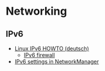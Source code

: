 # Networking

## IPv6

* [Linux IPv6 HOWTO (deutsch)](http://mirrors.bieringer.de/Linux+IPv6-HOWTO-de/index.html)
  + [IPv6 firewall](http://mirrors.bieringer.de/Linux+IPv6-HOWTO-de/x2526.html)
* [IPv6 settings in NetworkManager](https://developer.gnome.org/NetworkManager/stable/settings-ipv6.html)
